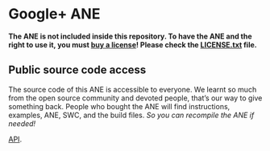 Google+ ANE
===========

**The ANE is not included inside this repository. To have the ANE and the right to use it, you must [buy a license](https://gumroad.com/l/GooglePlus-ANE)! Please check the [LICENSE.txt](LICENSE.txt) file.**  

Public source code access
-------------------------
The source code of this ANE is accessible to everyone. We learnt so much from the open source community and devoted people, that’s our way to give something back. People who bought the ANE will find instructions, examples, ANE, SWC, and the build files. *So you can recompile the ANE if needed!*

[API](http://davikingcode.com/products/GooglePlus-ANE/docs/index.html).